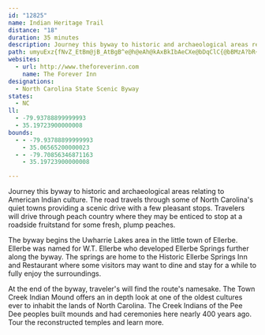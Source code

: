 ```yaml
---
id: "12825"
name: Indian Heritage Trail
distance: "18"
duration: 35 minutes
description: Journey this byway to historic and archaeological areas relating to American Indian culture.
path: umyuExz{fNvZ_EtBm@jB_AtBgB^e@h@eAh@kAxBkIbAeCXe@bDqClC{@bBMzA?bR~CbCBlCo@nNsH~Aq@t@OpBQbUm@bWc@rBJbF~@`ZdG|BLrEWbFm@nAAbAH|B|@lTdPjC~A`AXt@H|Kl@|EiRpAuGbFmr@b@{EjB{P|@{Jn@cPBsEI{J]{PFmD^{C`@}A`BgDnfAaoBrE{IlBmFZyAnNot@x@yDt@{BlAiCrAsBpJ}J~@kArAuCbA_EZsCxBqXLmCGqCuB_Qi@aPk@_C}BsFw@sCUmDBuAJ_B|CcVl@yB~@_C|Vac@rA_Dx@wCrHoc@|E{Ql@kCbDyV~EkZNeBBmB]kH?iE`@eEd@sBzIwYd@eAxAeDpIkPfKoPVk@jCcKjEuIfIsT~@{Cb@yBpJil@r@kD^sAhAmCdCeEdLwOfCyCtAeAfBeA`KiE~@k@n@m@hBmC~KgR|DuHfp@iuAfg@`HlDXnA@rCGrCk@hd@mLpFTTwJXoEj@{BzC_Id@qBnAeLTqb@QcWG{BQ_Cv@uCx@gCJYT}@j@eCJg@\wBZoAh@cBTi@r@yAdAqBTi@Tq@FUF[D]Be@Ai@Ci@KsA[iCc@qDQcBQqBGaA?g@@[Fk@XqAbCmIpCwJ~@gDVqANcAF{@Bo@?i@AYO_C@c@b@CLsDzAuF`@uAH_@P{@Dc@B[?]A}@KoBCm@[eCIe@UaAIc@G{@AY@UPeBTkBBi@BqA?yAcDmWc@}Cc@qDUkCC{@?{@Fk@H_@
websites:
  - url: http://www.theforeverinn.com
    name: The Forever Inn
designations:
  - North Carolina State Scenic Byway
states:
  - NC
ll:
  - -79.93788899999993
  - 35.19723900000008
bounds:
  - - -79.93788899999993
    - 35.06565200000023
  - - -79.70856346871163
    - 35.19723900000008

---
```


Journey this byway to historic and archaeological areas relating to American Indian culture. The road travels through some of North Carolina's quiet towns providing a scenic drive with a few pleasant stops. Travelers will drive through peach country where they may be enticed to stop at a roadside fruitstand for some fresh, plump peaches.

The byway begins the Uwharrie Lakes area in the little town of Ellerbe. Ellerbe was named for W.T. Ellerbe who developed Ellerbe Springs further along the byway. The springs are home to the Historic Ellerbe Springs Inn and Restaurant where some visitors may want to dine and stay for a while to fully enjoy the surroundings.

At the end of the byway, traveler's will find the route's namesake. The Town Creek Indian Mound offers an in depth look at one of the oldest cultures ever to inhabit the lands of North Carolina. The Creek Indians of the Pee Dee peoples built mounds and had ceremonies here nearly 400 years ago. Tour the reconstructed temples and learn more.
